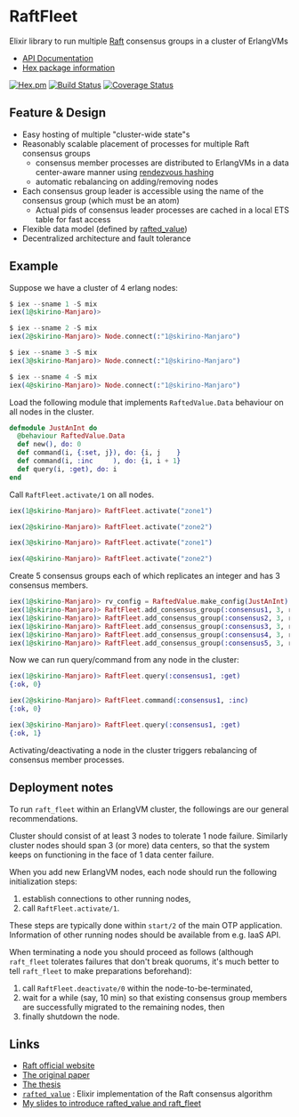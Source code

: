 # RaftFleet

Elixir library to run multiple [Raft](https://raft.github.io/) consensus groups in a cluster of ErlangVMs

- [API Documentation](http://hexdocs.pm/raft_fleet/)
- [Hex package information](https://hex.pm/packages/raft_fleet)

[![Hex.pm](http://img.shields.io/hexpm/v/raft_fleet.svg)](https://hex.pm/packages/raft_fleet)
[![Build Status](https://travis-ci.org/skirino/raft_fleet.svg)](https://travis-ci.org/skirino/raft_fleet)
[![Coverage Status](https://coveralls.io/repos/github/skirino/raft_fleet/badge.svg?branch=master)](https://coveralls.io/github/skirino/raft_fleet?branch=master)

## Feature & Design

- Easy hosting of multiple "cluster-wide state"s
- Reasonably scalable placement of processes for multiple Raft consensus groups
    - consensus member processes are distributed to ErlangVMs in a data center-aware manner using [rendezvous hashing](https://en.wikipedia.org/wiki/Rendezvous_hashing)
    - automatic rebalancing on adding/removing nodes
- Each consensus group leader is accessible using the name of the consensus group (which must be an atom)
    - Actual pids of consensus leader processes are cached in a local ETS table for fast access
- Flexible data model (defined by [rafted_value](https://github.com/skirino/rafted_value))
- Decentralized architecture and fault tolerance

## Example

Suppose we have a cluster of 4 erlang nodes:

```ex
$ iex --sname 1 -S mix
iex(1@skirino-Manjaro)>

$ iex --sname 2 -S mix
iex(2@skirino-Manjaro)> Node.connect(:"1@skirino-Manjaro")

$ iex --sname 3 -S mix
iex(3@skirino-Manjaro)> Node.connect(:"1@skirino-Manjaro")

$ iex --sname 4 -S mix
iex(4@skirino-Manjaro)> Node.connect(:"1@skirino-Manjaro")
```

Load the following module that implements `RaftedValue.Data` behaviour on all nodes in the cluster.

```ex
defmodule JustAnInt do
  @behaviour RaftedValue.Data
  def new(), do: 0
  def command(i, {:set, j}), do: {i, j    }
  def command(i, :inc     ), do: {i, i + 1}
  def query(i, :get), do: i
end
```

Call `RaftFleet.activate/1` on all nodes.

```ex
iex(1@skirino-Manjaro)> RaftFleet.activate("zone1")

iex(2@skirino-Manjaro)> RaftFleet.activate("zone2")

iex(3@skirino-Manjaro)> RaftFleet.activate("zone1")

iex(4@skirino-Manjaro)> RaftFleet.activate("zone2")
```

Create 5 consensus groups each of which replicates an integer and has 3 consensus members.

```ex
iex(1@skirino-Manjaro)> rv_config = RaftedValue.make_config(JustAnInt)
iex(1@skirino-Manjaro)> RaftFleet.add_consensus_group(:consensus1, 3, rv_config)
iex(1@skirino-Manjaro)> RaftFleet.add_consensus_group(:consensus2, 3, rv_config)
iex(1@skirino-Manjaro)> RaftFleet.add_consensus_group(:consensus3, 3, rv_config)
iex(1@skirino-Manjaro)> RaftFleet.add_consensus_group(:consensus4, 3, rv_config)
iex(1@skirino-Manjaro)> RaftFleet.add_consensus_group(:consensus5, 3, rv_config)
```

Now we can run query/command from any node in the cluster:

```ex
iex(1@skirino-Manjaro)> RaftFleet.query(:consensus1, :get)
{:ok, 0}

iex(2@skirino-Manjaro)> RaftFleet.command(:consensus1, :inc)
{:ok, 0}

iex(3@skirino-Manjaro)> RaftFleet.query(:consensus1, :get)
{:ok, 1}
```

Activating/deactivating a node in the cluster triggers rebalancing of consensus member processes.

## Deployment notes

To run `raft_fleet` within an ErlangVM cluster, the followings are our general recommendations.

Cluster should consist of at least 3 nodes to tolerate 1 node failure.
Similarly cluster nodes should span 3 (or more) data centers, so that the system keeps on functioning in the face of 1 data center failure.

When you add new ErlangVM nodes, each node should run the following initialization steps:

1. establish connections to other running nodes,
2. call `RaftFleet.activate/1`.

These steps are typically done within `start/2` of the main OTP application.
Information of other running nodes should be available from e.g. IaaS API.

When terminating a node you should proceed as follows
(although `raft_fleet` tolerates failures that don't break quorums,
it's much better to tell `raft_fleet` to make preparations beforehand):

1. call `RaftFleet.deactivate/0` within the node-to-be-terminated,
2. wait for a while (say, 10 min) so that existing consensus group members are successfully migrated to the remaining nodes, then
3. finally shutdown the node.

## Links

- [Raft official website](https://raft.github.io/)
- [The original paper](http://ramcloud.stanford.edu/raft.pdf)
- [The thesis](https://ramcloud.stanford.edu/~ongaro/thesis.pdf)
- [`rafted_value`](https://github.com/skirino/rafted_value) : Elixir implementation of the Raft consensus algorithm
- [My slides to introduce rafted_value and raft_fleet](https://skirino.github.io/slides/raft_fleet.html#/)
